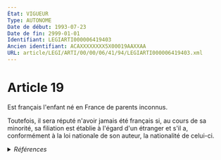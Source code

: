 ```yaml
---
État: VIGUEUR
Type: AUTONOME
Date de début: 1993-07-23
Date de fin: 2999-01-01
Identifiant: LEGIARTI000006419403
Ancien identifiant: ACAXXXXXXXX5X00019AAXXAA
URL: article/LEGI/ARTI/00/00/06/41/94/LEGIARTI000006419403.xml
---
```


<h1>Article 19</h1>

Est français l'enfant né en France de parents inconnus.<br />

Toutefois, il sera réputé n'avoir jamais été français si, au cours de sa
minorité, sa filiation est établie à l'égard d'un étranger et s'il a,
conformément à la loi nationale de son auteur, la nationalité de celui-ci.


<details>
  <summary><em>Références</em></summary>

  <h2>Articles faisant référence à l'article</h2>
  
  <ul>
    <li>
      <a href="https://legal.tricoteuses.fr//redirection/LEGIARTI000049204807?vers=git&vers=legifrance">Code de la nationalité française - article 21 AUTONOME MODIFIE, en vigueur du 1945-10-20 au 1973-01-10</a> CONCORDE source
    </li>
    <li>
      <a href="https://legal.tricoteuses.fr//redirection/LEGIARTI000006523991?vers=git&vers=legifrance">Code de la nationalité française - article 21 AUTONOME TRANSFERE, en vigueur du 1973-01-10 au 1993-07-23</a> CONCORDE source
    </li>
  </ul>
  
  <h2>Textes faisant référence à l'article</h2>
  
  <ul>
    <li>
      <a href="https://legal.tricoteuses.fr//redirection/JORFTEXT000000362019?vers=git&vers=legifrance">LOI n° 93-933 du 22 juillet 1993 réformant le droit de la nationalité</a> CODIFICATION cible
    </li>
  </ul>
  
  <h2>Références faites par l'article</h2>
  
  <ul>
    <li>
      2999-01-01 CONCORDE cible <a href="https://legal.tricoteuses.fr//redirection/LEGIARTI000006523991?vers=git&vers=legifrance">Code de la nationalité française - article 21 AUTONOME TRANSFERE, en vigueur du 1973-01-10 au 1993-07-23</a>
    </li>
    <li>
      CREATION source Loi 1803-03-08 promulguée le 18 mars 1803
    </li>
    <li>
      ABROGATION source Loi 1927-08-10 art. 13
    </li>
    <li>
      1993-07-22 CODIFICATION source <a href="https://legal.tricoteuses.fr//redirection/JORFTEXT000000362019?vers=git&vers=legifrance">LOI n° 93-933 du 22 juillet 1993 réformant le droit de la nationalité</a>
    </li>
    <li>
      1993-07-22 CREATION source Loi n°93-933 du 22 juillet 1993 - art. 50 () JORF 23 juillet 1993
    </li>
  </ul>
</details>
